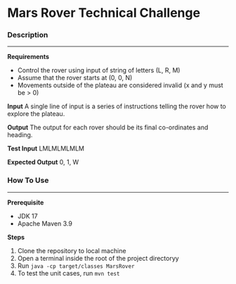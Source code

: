 # Mars Rover Technical Challenge

### Description
---
**Requirements**
* Control the rover using input of string of letters (L, R, M)
* Assume that the rover starts at (0, 0, N)
* Movements outside of the plateau are considered invalid (x and y must be > 0)

**Input**
A single line of input is a series of instructions telling the rover how to explore the plateau.

**Output**
The output for each rover should be its final co-ordinates and heading.

**Test Input**
LMLMLMLMLM

**Expected Output**
0, 1, W


### How To Use
---

**Prerequisite**
- JDK 17 
- Apache Maven 3.9

**Steps**
1. Clone the repository to local machine
2. Open a terminal inside the root of the project directoryy
3. Run `java -cp target/classes MarsRover`
4. To test the unit cases, run `mvn test`